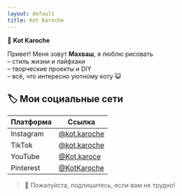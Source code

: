 ```yaml
---
layout: default
title: Kot Karoche
---
```


🐾 **Kot Karoche**

Привет! Меня зовут **Махваш**, я люблю рисовать  
– стиль жизни и лайфхаки  
– творческие проекты и DIY  
– всё, что интересно уютному коту 😺

## 🏷️ Мои социальные сети

| Платформа | Ссылка                                         |
| --------- | ---------------------------------------------- |
| Instagram | [@kot.karoche](https://www.instagram.com/kot.karoche) |
| TikTok    | [@kot.karoche](https://www.tiktok.com/@kot.karoche)    |
| YouTube   | [@Kot.karoce](https://www.youtube.com/@Kot.karoce)     |
| Pinterest | [@KotKaroche](https://ru.pinterest.com/KotKaroche/)    |

> 🌟 Пожалуйста, подпишитесь, если вам не трудно!
